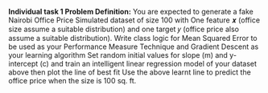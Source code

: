 

**Individual task 1
Problem Definition:**
You are expected to generate a fake Nairobi Office Price Simulated dataset of size 100 with One
feature 𝒙 (office size assume a suitable distribution) and one target 𝑦 (office price also assume a
suitable distribution).
Write class logic for Mean Squared Error to be used as your Performance Measure Technique
and Gradient Descent as your learning algorithm
Set random initial values for slope (m) and y-intercept (c) and train an intelligent linear regression
model of your dataset above then plot the line of best fit
Use the above learnt line to predict the office price when the size is 100 sq. ft.
